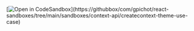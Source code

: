 [![Open in CodeSandbox](https://img.shields.io/badge/Open-in%20CodeSandbox-blue?style=for-the-badge&logo=codesandbox")](https://githubbox/com/gpichot/react-sandboxes/tree/main/sandboxes/context-api/createcontext-theme-use-case)